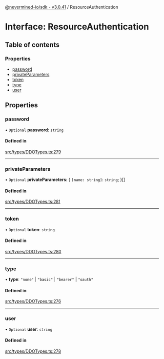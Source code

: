 [@nevermined-io/sdk - v3.0.41](../code-reference.md) / ResourceAuthentication

# Interface: ResourceAuthentication

## Table of contents

### Properties

- [password](ResourceAuthentication.md#password)
- [privateParameters](ResourceAuthentication.md#privateparameters)
- [token](ResourceAuthentication.md#token)
- [type](ResourceAuthentication.md#type)
- [user](ResourceAuthentication.md#user)

## Properties

### password

• `Optional` **password**: `string`

#### Defined in

[src/types/DDOTypes.ts:279](https://github.com/nevermined-io/sdk-js/blob/3e552f889871135260309ba0e332abffa92609ef/src/types/DDOTypes.ts#L279)

---

### privateParameters

• `Optional` **privateParameters**: \{ `[name: string]`: `string`; }[]

#### Defined in

[src/types/DDOTypes.ts:281](https://github.com/nevermined-io/sdk-js/blob/3e552f889871135260309ba0e332abffa92609ef/src/types/DDOTypes.ts#L281)

---

### token

• `Optional` **token**: `string`

#### Defined in

[src/types/DDOTypes.ts:280](https://github.com/nevermined-io/sdk-js/blob/3e552f889871135260309ba0e332abffa92609ef/src/types/DDOTypes.ts#L280)

---

### type

• **type**: `"none"` \| `"basic"` \| `"bearer"` \| `"oauth"`

#### Defined in

[src/types/DDOTypes.ts:276](https://github.com/nevermined-io/sdk-js/blob/3e552f889871135260309ba0e332abffa92609ef/src/types/DDOTypes.ts#L276)

---

### user

• `Optional` **user**: `string`

#### Defined in

[src/types/DDOTypes.ts:278](https://github.com/nevermined-io/sdk-js/blob/3e552f889871135260309ba0e332abffa92609ef/src/types/DDOTypes.ts#L278)
